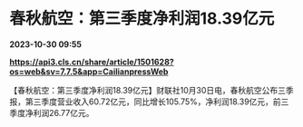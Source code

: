 # 春秋航空：第三季度净利润18.39亿元

**2023-10-30 09:55**

**https://api3.cls.cn/share/article/1501628?os=web&sv=7.7.5&app=CailianpressWeb**

【春秋航空：第三季度净利润18.39亿元】财联社10月30日电，春秋航空公布三季报，第三季度营业收入60.72亿元，同比增长105.75%，净利润18.39亿元，前三季度净利润26.77亿元。
